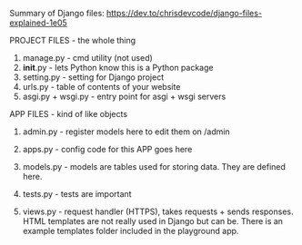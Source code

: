 Summary of Django files: https://dev.to/chrisdevcode/django-files-explained-1e05

PROJECT FILES - the whole thing
1. manage.py - cmd utility (not used)
2. __init__.py - lets Python know this is a Python package
3. setting.py - setting for Django project
4. urls.py - table of contents of your website
5. asgi.py + wsgi.py - entry point for asgi + wsgi servers

APP FILES - kind of like objects
1. admin.py - register models here to edit them on /admin
2. apps.py - config code for this APP goes here
3. models.py - models are tables used for storing data. They are defined here.


4. tests.py - tests are important
4. views.py - request handler (HTTPS), takes requests + sends responses. HTML templates are not really
used in Django but can be. There is an example templates folder included in the playground app.
